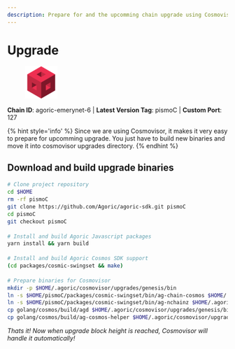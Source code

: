 ```yaml
---
description: Prepare for and the upcomming chain upgrade using Cosmovisor.
---
```


# Upgrade

<figure><img src="https://raw.githubusercontent.com/kj89/cosmos-images/main/logos/agoric.png" alt=""><figcaption></figcaption></figure>

**Chain ID**: agoric-emerynet-6 | **Latest Version Tag**: pismoC | **Custom Port**: 127

{% hint style='info' %}
Since we are using Cosmovisor, it makes it very easy to prepare for upcomming upgrade.
You just have to build new binaries and move it into cosmovisor upgrades directory.
{% endhint %}

## Download and build upgrade binaries

```bash
# Clone project repository
cd $HOME
rm -rf pismoC
git clone https://github.com/Agoric/agoric-sdk.git pismoC
cd pismoC
git checkout pismoC

# Install and build Agoric Javascript packages
yarn install && yarn build

# Install and build Agoric Cosmos SDK support
(cd packages/cosmic-swingset && make)

# Prepare binaries for Cosmovisor
mkdir -p $HOME/.agoric/cosmovisor/upgrades/genesis/bin
ln -s $HOME/pismoC/packages/cosmic-swingset/bin/ag-chain-cosmos $HOME/.agoric/cosmovisor/upgrades/genesis/bin/ag-chain-cosmos
ln -s $HOME/pismoC/packages/cosmic-swingset/bin/ag-nchainz $HOME/.agoric/cosmovisor/upgrades/genesis/bin/ag-nchainz
cp golang/cosmos/build/agd $HOME/.agoric/cosmovisor/upgrades/genesis/bin/
cp golang/cosmos/build/ag-cosmos-helper $HOME/.agoric/cosmovisor/upgrades/genesis/bin/
```

*Thats it! Now when upgrade block height is reached, Cosmovisor will handle it automatically!*
